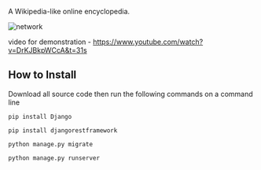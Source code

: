 A  Wikipedia-like online encyclopedia.

![network](https://github.com/aka-rabbi/temp/blob/main/Screenshot%202021-06-17%20120653.png?raw=true)

video for demonstration - https://www.youtube.com/watch?v=DrKJBkpWCcA&t=31s

## How to Install
Download all source code then run the following commands on a command line

```pip install Django```

```pip install djangorestframework```

```python manage.py migrate```

```python manage.py runserver```
